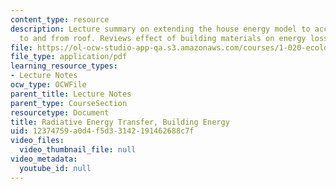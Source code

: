 ```yaml
---
content_type: resource
description: Lecture summary on extending the house energy model to account for radiation
  to and from roof. Reviews effect of building materials on energy loss.
file: https://ol-ocw-studio-app-qa.s3.amazonaws.com/courses/1-020-ecology-ii-engineering-for-sustainability-spring-2008/12374759a0d4f5d33142191462688c7f_lec10.pdf
file_type: application/pdf
learning_resource_types:
- Lecture Notes
ocw_type: OCWFile
parent_title: Lecture Notes
parent_type: CourseSection
resourcetype: Document
title: Radiative Energy Transfer, Building Energy
uid: 12374759-a0d4-f5d3-3142-191462688c7f
video_files:
  video_thumbnail_file: null
video_metadata:
  youtube_id: null
---
```

